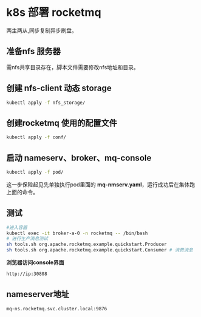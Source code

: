 # k8s 部署 rocketmq

两主两从,同步复制异步刷盘。

## 准备nfs 服务器

需nfs共享目录存在，脚本文件需要修改nfs地址和目录。

## 创建 nfs-client 动态 storage

```bash
kubectl apply -f nfs_storage/
```

## 创建rocketmq 使用的配置文件

```bash
kubectl apply -f conf/
```

## 启动 nameserv、broker、mq-console

```bash
kubectl apply -f pod/
```

这一步保险起见先单独执行pod里面的  **mq-nmserv.yaml**，运行成功后在集体跑上面的命令。

## 测试

```bash
#进入容器
kubectl exec -it broker-a-0 -n rocketmq -- /bin/bash
# 进行生产消息测试
sh tools.sh org.apache.rocketmq.example.quickstart.Producer
sh tools.sh org.apache.rocketmq.example.quickstart.Consumer # 消费消息
```

**浏览器访问console界面**

```bash
http://ip:30808
```

## nameserver地址

```bash
mq-ns.rocketmq.svc.cluster.local:9876
```